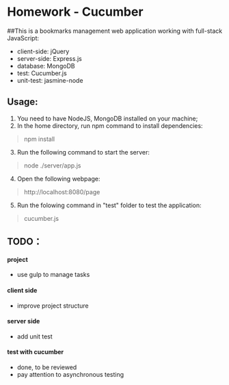# Homework - Cucumber

##This is a bookmarks management web application working with full-stack JavaScript:
* client-side: jQuery
* server-side: Express.js
* database: MongoDB
* test: Cucumber.js
* unit-test: jasmine-node

## Usage:

1. You need to have NodeJS, MongoDB installed on your machine;
2. In the home directory, run npm command to install dependencies:
> npm install

3. Run the following command to start the server:
> node ./server/app.js

4. Open the following webpage:
> http://localhost:8080/page

5. Run the folowing command in "test" folder to test the application:
> cucumber.js

## TODO：

#### project
* use gulp to manage tasks 

#### client side
* improve project structure

#### server side
* add unit test

#### test with cucumber
* done, to be reviewed
* pay attention to asynchronous testing



